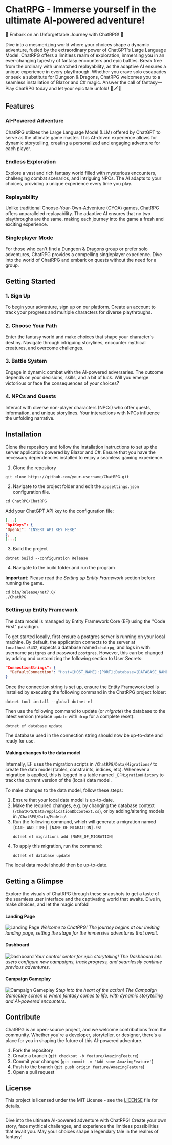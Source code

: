 # ChatRPG - Immerse yourself in the ultimate AI-powered adventure!
🌟 Embark on an Unforgettable Journey with ChatRPG! 🌟

Dive into a mesmerizing world where your choices shape a dynamic adventure, fueled by the extraordinary 
power of ChatGPT's Large Language Model. ChatRPG offers a limitless realm of exploration, immersing you in 
an ever-changing tapestry of fantasy encounters and epic battles. Break free from the ordinary with 
unmatched replayability, as the adaptive AI ensures a unique experience in every playthrough. 
Whether you crave solo escapades or seek a substitute for Dungeon & Dragons, ChatRPG welcomes you to a 
seamless installation of Blazor and C# magic. Answer the call of fantasy—Play ChatRPG today and 
let your epic tale unfold! 🚀🗡️🔮

## Features
### AI-Powered Adventure
ChatRPG utilizes the Large Language Model (LLM) offered by ChatGPT to serve as the ultimate game master. 
This AI-driven experience allows for dynamic storytelling, creating a personalized and engaging 
adventure for each player.

### Endless Exploration
Explore a vast and rich fantasy world filled with mysterious encounters, challenging combat scenarios, 
and intriguing NPCs. The AI adapts to your choices, providing a unique experience every time you play.

### Replayability
Unlike traditional Choose-Your-Own-Adventure (CYOA) games, ChatRPG offers unparalleled replayability. 
The adaptive AI ensures that no two playthroughs are the same, making each journey into the game a fresh 
and exciting experience.

### Singleplayer Mode
For those who can't find a Dungeon & Dragons group or prefer solo adventures, ChatRPG provides a compelling 
singleplayer experience. Dive into the world of ChatRPG and embark on quests without the need for a group.

## Getting Started
### 1. Sign Up
To begin your adventure, sign up on our platform. Create an account to track your progress and multiple 
characters for diverse playthroughs.

### 2. Choose Your Path
Enter the fantasy world and make choices that shape your character's destiny. Navigate through intriguing 
storylines, encounter mythical creatures, and overcome challenges.

### 3. Battle System
Engage in dynamic combat with the AI-powered adversaries. The outcome depends on your decisions, skills,
and a bit of luck. Will you emerge victorious or face the consequences of your choices?

### 4. NPCs and Quests
Interact with diverse non-player characters (NPCs) who offer quests, information, and unique storylines. 
Your interactions with NPCs influence the unfolding narrative.

## Installation
Clone the repository and follow the installation instructions to set up the server application powered by 
Blazor and C#. Ensure that you have the necessary dependencies installed to enjoy a seamless gaming experience.

1. Clone the repository
```shell
git clone https://github.com/your-username/ChatRPG.git
```

2. Navigate to the project folder and edit the `appsettings.json` configuration file.
```shell
cd ChatRPG/ChatRPG
```
Add your ChatGPT API key to the configuration file:
```json
[...]
"ApiKeys": {
"OpenAI": "INSERT API KEY HERE"
},
[...]
```

3. Build the project
```shell
dotnet build --configuration Release
```

4. Navigate to the build folder and run the program

**Important**: Please read the *Setting up Entity Framework* section before running the game.
```shell
cd bin/Release/net7.0/
./ChatRPG
```

### Setting up Entity Framework
The data model is managed by Entity Framework Core (EF) using the "Code First" paradigm.

To get started locally, first ensure a postgres server is running on your local machine.
By default, the application connects to the server at `localhost:5432`, expects a database named `chatrpg`, and logs in with username `postgres` and password `postgres`.
However, this can be changed by adding and customizing the following section to User Secrets:
```json
"ConnectionStrings": {
  "DefaultConnection": "Host=[HOST_NAME]:[PORT];Database=[DATABASE_NAME];Username=[USERNAME];Password=[PASSWORD]"
}
```

Once the connection string is set up, ensure the Entity Framework tool is installed by executing the following command in the ChatRPG project folder:
```shell
dotnet tool install --global dotnet-ef
```

Then use the following command to update (or _migrate_) the database to the latest version (replace `update` with `drop` for a complete reset):
```shell
dotnet ef database update
```

The database used in the connection string should now be up-to-date and ready for use.

#### Making changes to the data model
Internally, EF uses the migration scripts in `/ChatRPG/Data/Migrations/` to create the data model (tables, constraints, indices, etc).
Whenever a migration is applied, this is logged in a table named `_EFMigrationHistory` to track the current version of the (local) data model.

To make changes to the data model, follow these steps:
1. Ensure that your local data model is up-to-date.
2. Make the required changes, e.g. by changing the database context (`/ChatRPG/Data/ApplicationDbContext.cs`), or by adding/altering models in `/ChatRPG/Data/Models/`.
3. Run the following command, which will generate a migration named `[DATE_AND_TIME]_[NAME_OF_MIGRATION].cs`:
    ```shell
    dotnet ef migrations add [NAME_OF_MIGRATION]
    ```
4. To apply this migration, run the command:
    ```shell
    dotnet ef database update
   ```

The local data model should then be up-to-date.

## Getting a Glimpse
Explore the visuals of ChatRPG through these snapshots to get a taste of the seamless user interface 
and the captivating world that awaits. Dive in, make choices, and let the magic unfold!
#### Landing Page

![Landing Page](.github/images/landing-page.png)
*Welcome to ChatRPG! The journey begins at our inviting landing page, 
setting the stage for the immersive adventures that await.*

#### Dashboard

![Dashboard](.github/images/dashboard.png)
*Your control center for epic storytelling! The Dashboard lets users configure new campaigns, 
track progress, and seamlessly continue previous adventures.*

#### Campaign Gameplay

![Campaign Gameplay](.github/images/campaign.png)
*Step into the heart of the action! The Campaign Gameplay screen is where fantasy comes to life, 
with dynamic storytelling and AI-powered encounters.*

## Contribute

ChatRPG is an open-source project, and we welcome contributions from the community. Whether you're a developer, 
storyteller, or designer, there's a place for you in shaping the future of this AI-powered adventure.

1. Fork the repository
2. Create a branch (`git checkout -b feature/AmazingFeature`)
3. Commit your changes (`git commit -m 'Add some AmazingFeature'`)
4. Push to the branch (`git push origin feature/AmazingFeature`)
5. Open a pull request

## License
This project is licensed under the MIT License - see the [LICENSE](https://github.com/KarmaKamikaze/ChatRPG/blob/master/LICENSE) file for details.

---

Dive into the ultimate AI-powered adventure with ChatRPG!
Create your own story, face mythical challenges, and experience the limitless possibilities that await you. 
May your choices shape a legendary tale in the realms of fantasy!
